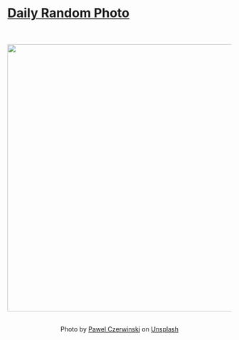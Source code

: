 # [Daily Random Photo](https://www.dailyrandomphoto.com/)

<div align="center">
  <br>
  <br>
  <a href="https://www.dailyrandomphoto.com/p/2023/2023-05-23/"><img src="https://images.unsplash.com/photo-1682778964790-b2fa177b5e45?crop=entropy&cs=tinysrgb&fit=max&fm=jpg&ixid=M3w3NzUwOHwwfDF8cmFuZG9tfHx8fHx8fHx8MTY4NDgwMTkxNXw&ixlib=rb-4.0.3&q=80&w=1080" width="600px"></a>
  <br>
  <br>
  <p class="has-text-grey">Photo by <a href="https://unsplash.com/@pawel_czerwinski?utm_source=Daily%20Random%20Photo&amp;utm_medium=referral" target="_blank" rel="noopener noreferrer">Pawel Czerwinski</a> on <a href="https://unsplash.com/photos/I_Bj633IZ68?utm_source=Daily%20Random%20Photo&amp;utm_medium=referral" target="_blank" rel="noopener noreferrer">Unsplash</a></p>
</div>
